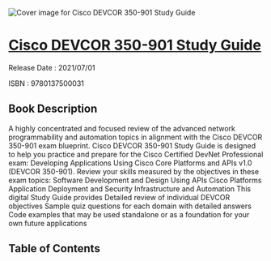 ![Cover image for Cisco DEVCOR 350-901 Study Guide](https://imgdetail.ebookreading.net/cover/cover/202109/EB9780137500031.jpg)

[Cisco DEVCOR 350-901 Study Guide](https://ebookreading.net/view/book/Cisco+DEVCOR+350-901+Study+Guide-EB9780137500031_1.html "Cisco DEVCOR 350-901 Study Guide")
====================================================================================================================

Release Date : 2021/07/01

ISBN : 9780137500031

Book Description
-----------------

A highly concentrated and focused review of the advanced network programmability and automation topics in alignment with the Cisco DEVCOR 350-901 exam blueprint.
Cisco DEVCOR 350-901 Study Guide is designed to help you practice and prepare for the Cisco Certified DevNet Professional exam: Developing Applications Using Cisco Core Platforms and APIs v1.0 (DEVCOR 350-901).
Review your skills measured by the objectives in these exam topics:
Software Development and Design
Using APIs
Cisco Platforms
Application Deployment and Security
Infrastructure and Automation
This digital Study Guide provides
Detailed review of individual DEVCOR objectives
Sample quiz questions for each domain with detailed answers
Code examples that may be used standalone or as a foundation for your own future applications


Table of Contents
-----------------

